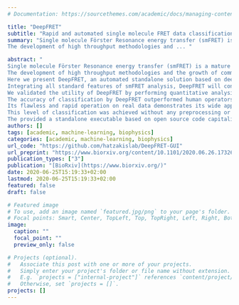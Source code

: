 ```yaml
---
# Documentation: https://sourcethemes.com/academic/docs/managing-content/

title: "DeepFRET"
subtitle: "Rapid and automated single molecule FRET data classification using deep learning"
summary: "Single molecule Förster Resonance energy transfer (smFRET) is a mature and adaptable method for studying the structure of biomolecules and integrating their dynamics into structural biology. 
The development of high throughput methodologies and ... "

abstract: "
Single molecule Förster Resonance energy transfer (smFRET) is a mature and adaptable method for studying the structure of biomolecules and integrating their dynamics into structural biology. 
The development of high throughput methodologies and the growth of commercial instrumentation have outpaced the development of rapid, standardized, and fully automated methodologies to objectively analyze the wealth of produced data. 
Here we present DeepFRET, an automated standalone solution based on deep learning, where the only crucial human intervention in transiting from raw microscope images to histogram of biomolecule behavior, is a user-adjustable quality threshold. 
Integrating all standard features of smFRET analysis, DeepFRET will consequently output common kinetic information metrics for biomolecules. 
We validated the utility of DeepFRET by performing quantitative analysis on simulated, ground truth, data and real smFRET data. 
The accuracy of classification by DeepFRET outperformed human operators and current commonly used hard threshold and reached >95% precision accuracy only requiring a fraction of the time (<1% as compared to human operators) on ground truth data. 
Its flawless and rapid operation on real data demonstrates its wide applicability. 
This level of classification was achieved without any preprocessing or parameter setting by human operators, demonstrating DeepFRET’s capacity to objectively quantify biomolecular dynamics. 
The provided a standalone executable based on open source code capitalises on the widespread adaptation of machine learning and may contribute to the effort of benchmarking smFRET for structural biology insights ."
authors: []
tags: [academic, machine-learning, biophysics]
categories: [academic, machine-learning, biophysics]
url_code: "https://github.com/hatzakislab/DeepFRET-GUI"
url_preprint: "https://www.biorxiv.org/content/10.1101/2020.06.26.173260v1"
publication_types: ["3"]
publication: "[BioRxiv](https://www.biorxiv.org/)"
date: 2020-06-25T15:19:33+02:00
lastmod: 2020-06-25T15:19:33+02:00
featured: false
draft: false

# Featured image
# To use, add an image named `featured.jpg/png` to your page's folder.
# Focal points: Smart, Center, TopLeft, Top, TopRight, Left, Right, BottomLeft, Bottom, BottomRight.
image:
  caption: ""
  focal_point: ""
  preview_only: false

# Projects (optional).
#   Associate this post with one or more of your projects.
#   Simply enter your project's folder or file name without extension.
#   E.g. `projects = ["internal-project"]` references `content/project/deep-learning/index.md`.
#   Otherwise, set `projects = []`.
projects: []
---
```

